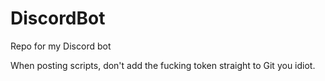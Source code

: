 # DiscordBot
Repo for my Discord bot

When posting scripts, don't add the fucking token straight to Git you idiot.
